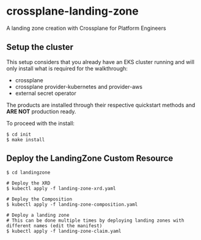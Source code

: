 # crossplane-landing-zone

A landing zone creation with Crossplane for Platform Engineers


## Setup the cluster

This setup considers that you already have an EKS cluster running and will only install what is
required for the walkthrough:

* crossplane
* crossplane provider-kubernetes and provider-aws
* external secret operator

The products are installed through their respective quickstart methods and **ARE NOT** production ready.

To proceed with the install:

```
$ cd init
$ make install
```

## Deploy the LandingZone Custom Resource

```
$ cd landingzone

# Deploy the XRD
$ kubectl apply -f landing-zone-xrd.yaml

# Deploy the Composition
$ kubectl apply -f landing-zone-composition.yaml

# Deploy a landing zone
# This can be done multiple times by deploying landing zones with different names (edit the manifest)
$ kubectl apply -f landing-zone-claim.yaml
```
